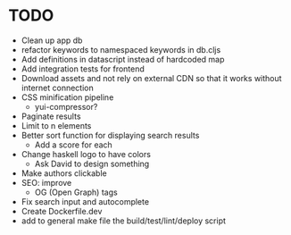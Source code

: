 # TODO

* Clean up app db
* refactor keywords to namespaced keywords in db.cljs
* Add definitions in datascript instead of hardcoded map
* Add integration tests for frontend
* Download assets and not rely on external CDN so that it works without internet connection
* CSS minification pipeline
  * yui-compressor?
* Paginate results
* Limit to n elements
* Better sort function for displaying search results
  * Add a score for each
* Change haskell logo to have colors
  * Ask David to design something
* Make authors clickable
* SEO: improve
  * OG (Open Graph) tags
* Fix search input and autocomplete
* Create Dockerfile.dev
* add to general make file the build/test/lint/deploy script
